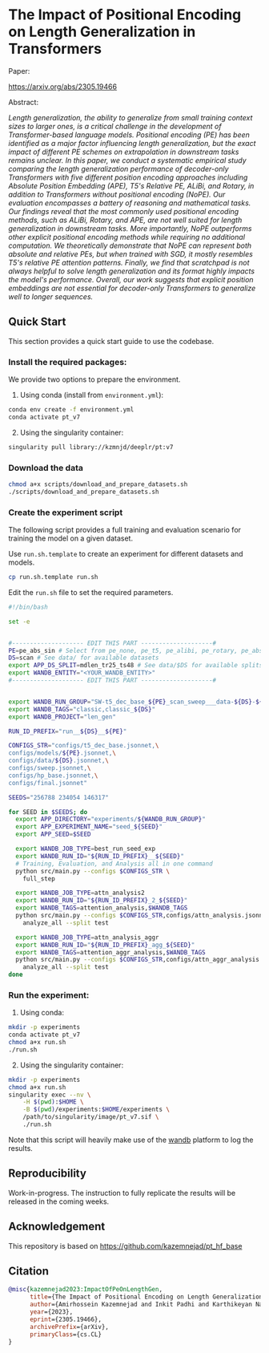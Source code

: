 # The Impact of Positional Encoding on Length Generalization in Transformers
Paper:

https://arxiv.org/abs/2305.19466

Abstract:

*Length generalization, the ability to generalize from small training context sizes to larger ones, is a critical challenge in the development of Transformer-based language models. Positional encoding (PE) has been identified as a major factor influencing length generalization, but the exact impact of different PE schemes on extrapolation in downstream tasks remains unclear. In this paper, we conduct a systematic empirical study comparing the length generalization performance of decoder-only Transformers with five different position encoding approaches including Absolute Position Embedding (APE), T5's Relative PE, ALiBi, and Rotary, in addition to Transformers without positional encoding (NoPE). Our evaluation encompasses a battery of reasoning and mathematical tasks. Our findings reveal that the most commonly used positional encoding methods, such as ALiBi, Rotary, and APE, are not well suited for length generalization in downstream tasks. More importantly, NoPE outperforms other explicit positional encoding methods while requiring no additional computation. We theoretically demonstrate that NoPE can represent both absolute and relative PEs, but when trained with SGD, it mostly resembles T5's relative PE attention patterns. Finally, we find that scratchpad is not always helpful to solve length generalization and its format highly impacts the model's performance. Overall, our work suggests that explicit position embeddings are not essential for decoder-only Transformers to generalize well to longer sequences.*


## Quick Start
This section provides a quick start guide to use the codebase. 

### Install the required packages:
We provide two options to prepare the environment.
1. Using conda (install from `environment.yml`):
```bash
conda env create -f environment.yml
conda activate pt_v7
```
2. Using the singularity container:
```bash
singularity pull library://kzmnjd/deeplr/pt:v7
```

### Download the data
```bash
chmod a+x scripts/download_and_prepare_datasets.sh
./scripts/download_and_prepare_datasets.sh
```

### Create the experiment script
The following script provides a full training and evaluation scenario for training the model on a given dataset.

Use `run.sh.template` to create an experiment for different datasets and models. 
```bash
cp run.sh.template run.sh
```

Edit the `run.sh` file to set the required parameters. 
```bash
#!/bin/bash

set -e


#-------------------- EDIT THIS PART --------------------#
PE=pe_abs_sin # Select from pe_none, pe_t5, pe_alibi, pe_rotary, pe_abs_sin
DS=scan # See data/ for available datasets
export APP_DS_SPLIT=mdlen_tr25_ts48 # See data/$DS for available splits
export WANDB_ENTITY="<YOUR_WANDB_ENTITY>"
#-------------------- EDIT THIS PART --------------------#


export WANDB_RUN_GROUP="SW-t5_dec_base_${PE}_scan_sweep___data-${DS}-${APP_DS_SPLIT}"
export WANDB_TAGS="classic,classic_${DS}"
export WANDB_PROJECT="len_gen"

RUN_ID_PREFIX="run__${DS}__${PE}"

CONFIGS_STR="configs/t5_dec_base.jsonnet,\
configs/models/${PE}.jsonnet,\
configs/data/${DS}.jsonnet,\
configs/sweep.jsonnet,\
configs/hp_base.jsonnet,\
configs/final.jsonnet"

SEEDS="256788 234054 146317"

for SEED in $SEEDS; do
  export APP_DIRECTORY="experiments/${WANDB_RUN_GROUP}"
  export APP_EXPERIMENT_NAME="seed_${SEED}"
  export APP_SEED=$SEED

  export WANDB_JOB_TYPE=best_run_seed_exp
  export WANDB_RUN_ID="${RUN_ID_PREFIX}__${SEED}"
  # Training, Evaluation, and Analysis all in one command
  python src/main.py --configs $CONFIGS_STR \
    full_step

  export WANDB_JOB_TYPE=attn_analysis2
  export WANDB_RUN_ID="${RUN_ID_PREFIX}_2_${SEED}"
  export WANDB_TAGS=attention_analysis,$WANDB_TAGS
  python src/main.py --configs $CONFIGS_STR,configs/attn_analysis.jsonnet \
    analyze_all --split test

  export WANDB_JOB_TYPE=attn_analysis_aggr
  export WANDB_RUN_ID="${RUN_ID_PREFIX}_agg_${SEED}"
  export WANDB_TAGS=attention_aggr_analysis,$WANDB_TAGS
  python src/main.py --configs $CONFIGS_STR,configs/attn_aggr_analysis.jsonnet \
    analyze_all --split test
done
```

### Run the experiment:
1. Using conda:
```bash
mkdir -p experiments
conda activate pt_v7
chmod a+x run.sh
./run.sh
```

2. Using the singularity container:
```bash
mkdir -p experiments
chmod a+x run.sh
singularity exec --nv \
	-H $(pwd):$HOME \
	-B $(pwd)/experiments:$HOME/experiments \
	/path/to/singularity/image/pt_v7.sif \
	./run.sh
```

Note that this script will heavily make use of the [wandb](https://wandb.ai/) platform to log the results.


## Reproducibility
Work-in-progress. The instruction to fully replicate the results will be released in the coming weeks. 

## Acknowledgement
This repository is based on https://github.com/kazemnejad/pt_hf_base

## Citation
```bibtex
@misc{kazemnejad2023:ImpactOfPeOnLengthGen,
      title={The Impact of Positional Encoding on Length Generalization in Transformers}, 
      author={Amirhossein Kazemnejad and Inkit Padhi and Karthikeyan Natesan Ramamurthy and Payel Das and Siva Reddy},
      year={2023},
      eprint={2305.19466},
      archivePrefix={arXiv},
      primaryClass={cs.CL}
}
```

